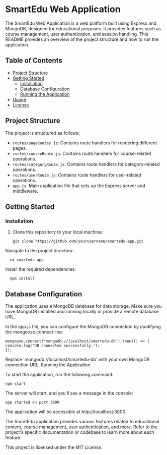 # SmartEdu Web Application

The SmartEdu Web Application is a web platform built using Express and MongoDB, designed for educational purposes. It provides features such as course management, user authentication, and session handling. This README provides an overview of the project structure and how to run the application.

## Table of Contents

- [Project Structure](#project-structure)
- [Getting Started](#getting-started)
  - [Installation](#installation)
  - [Database Configuration](#database-configuration)
  - [Running the Application](#running-the-application)
- [Usage](#usage)
- [License](#license)

## Project Structure

The project is structured as follows:

- `routes/pageRoutes.js`: Contains route handlers for rendering different pages.
- `routes/courseRoute.js`: Contains route handlers for course-related operations.
- `routes/categoryRoute.js`: Contains route handlers for category-related operations.
- `routes/userRoute.js`: Contains route handlers for user-related operations.
- `app.js`: Main application file that sets up the Express server and middleware.

## Getting Started

### Installation

1. Clone this repository to your local machine:

       git clone https://github.com/yourusername/smartedu-app.git
Navigate to the project directory:

      cd smartedu-app

Install the required dependencies:


      npm install

## Database Configuration

The application uses a MongoDB database for data storage. Make sure you have MongoDB installed and running locally or provide a remote database URL.

In the app.js file, you can configure the MongoDB connection by modifying the mongoose.connect line:



    mongoose.connect('mongodb://localhost/smartedu-db').then(() => {
    console.log('DB connected successfully.');
    });

Replace 'mongodb://localhost/smartedu-db' with your own MongoDB connection URL.
Running the Application

To start the application, run the following command:

    npm start

The server will start, and you'll see a message in the console:

    app started on port 3000

The application will be accessible at http://localhost:3000.


The SmartEdu application provides various features related to educational content, course management, user authentication, and more. Refer to the project's specific documentation or codebase to learn more about each feature.


This project is licensed under the MIT License.
